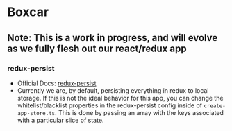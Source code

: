 # Boxcar

## Note: This is a work in progress, and will evolve as we fully flesh out our react/redux app

### redux-persist

- Official Docs: [redux-persist](https://github.com/rt2zz/redux-persist)
- Currently we are, by default, persisting everything in redux to local storage. If this is not the ideal behavior for this app, you can change the whitelist/blacklist properties in the redux-persist config inside of `create-app-store.ts`. This is done by passing an array with the keys associated with a particular slice of state.
